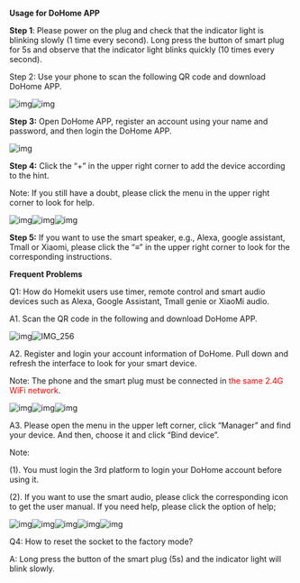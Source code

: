 **Usage for DoHome APP**

**Step 1**: Please power on the plug and check that the indicator light is blinking slowly (1 time every second). Long press the button of smart plug for 5s and observe that the indicator light blinks quickly (10 times every second).

 Step 2: Use your phone to scan the following QR code and download DoHome APP.

![img](file:///C:\Users\Administrator\AppData\Local\Temp\msohtmlclip1\01\clip_image002.jpg)![img](file:///C:\Users\Administrator\AppData\Local\Temp\msohtmlclip1\01\clip_image003.png)

 **Step 3:** Open DoHome APP, register an account using your name and password, and then login the DoHome APP.

 

![img](file:///C:\Users\Administrator\AppData\Local\Temp\msohtmlclip1\01\clip_image005.jpg)

 

 

 

 

 

**Step 4:** Click the “+” in the upper right corner to add the device according to the hint.

Note: If you still have a doubt, please click the menu in the upper right corner to look for help.

 

![img](file:///C:\Users\Administrator\AppData\Local\Temp\msohtmlclip1\01\clip_image007.jpg)![img](file:///C:\Users\Administrator\AppData\Local\Temp\msohtmlclip1\01\clip_image009.jpg)![img](file:///C:\Users\Administrator\AppData\Local\Temp\msohtmlclip1\01\clip_image011.jpg)

 

**Step 5:** If you want to use the smart speaker, e.g., Alexa, google assistant, Tmall or Xiaomi, please click the “≡” in the upper right corner to look for the corresponding instructions.

**Frequent Problems**

Q1: How do Homekit users use timer, remote control and smart audio devices such as Alexa, Google Assistant, Tmall genie or XiaoMi audio. 

A1. Scan the QR code in the following and download DoHome APP.

![img](file:///C:\Users\Administrator\AppData\Local\Temp\msohtmlclip1\01\clip_image012.jpg)![IMG_256](file:///C:\Users\Administrator\AppData\Local\Temp\msohtmlclip1\01\clip_image014.jpg)

A2. Register and login your account information of DoHome. Pull down and refresh the interface to look for your smart device.

Note: The phone and the smart plug must be connected in <font color=red>the same 2.4G WiFi network</font>.

 

![img](file:///C:\Users\Administrator\AppData\Local\Temp\msohtmlclip1\01\clip_image007.jpg)![img](file:///C:\Users\Administrator\AppData\Local\Temp\msohtmlclip1\01\clip_image011.jpg)![img](file:///C:\Users\Administrator\AppData\Local\Temp\msohtmlclip1\01\clip_image015.jpg)

A3. Please open the menu in the upper left corner, click “Manager” and find your device. And then, choose it and click “Bind device”. 

Note: 

(1). You must login the 3rd platform to login your DoHome account before using it.

(2). If you want to use the smart audio, please click the corresponding icon to get the user manual. If you need help, please click the option of help; 

![img](file:///C:\Users\Administrator\AppData\Local\Temp\msohtmlclip1\01\clip_image016.jpg)![img](file:///C:\Users\Administrator\AppData\Local\Temp\msohtmlclip1\01\clip_image011.jpg)![img](file:///C:\Users\Administrator\AppData\Local\Temp\msohtmlclip1\01\clip_image018.jpg)![img](file:///C:\Users\Administrator\AppData\Local\Temp\msohtmlclip1\01\clip_image020.jpg)![img](file:///C:\Users\Administrator\AppData\Local\Temp\msohtmlclip1\01\clip_image022.jpg)

 

Q4: How to reset the socket to the factory mode?

A: Long press the button of the smart plug (5s) and the indicator light will blink slowly.

